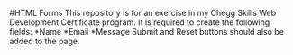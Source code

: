 #HTML Forms
This repository is for an exercise in my Chegg Skills Web Development Certificate program. It is required to create the following fields:
*Name
*Email
*Message
Submit and Reset buttons should also be added to the page.
